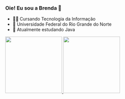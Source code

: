 ### Oie! Eu sou a Brenda 👋

- 👩‍🎓 Cursando Tecnologia da Informação
- 🏫 Universidade Federal do Rio Grande do Norte
- 📖 Atualmente estudando Java

<div>
  <a href="https://beacons.ai/BrendaDantas">
  <img height="180em" src="https://github-readme-stats.vercel.app/api?username=BrendaDantas&show_icons=true&theme=dracula&include_all_commits=true&count_private=true"/>    
  <img height="180em" src="https://github-readme-stats.vercel.app/api/top-langs/?username=BrendaDantas&layout=compact&langs_count=16&theme=dracula"/>

 </div>
